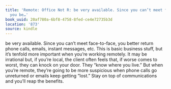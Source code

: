 ```yaml
---
title: 'Remote: Office Not R: be very available. Since you can’t meet face-to-face,
  you be…'
book_uuid: 20af780a-6bf8-4758-8fed-ce4e72735b3d
location: '873'
source: kindle
---
```


be very available. Since you can’t meet face-to-face, you better return phone calls, emails, instant messages, etc. This is basic business stuff, but it’s tenfold more important when you’re working remotely. It may be irrational but, if you’re local, the client often feels that, if worse comes to worst, they can knock on your door. They “know where you live.” But when you’re remote, they’re going to be more suspicious when phone calls go unreturned or emails keep getting “lost.” Stay on top of communications and you’ll reap the benefits.